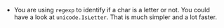 - You are using `regexp` to identify if a char is a letter or not. You could have a look at `unicode.IsLetter`. 
That is much simpler and a lot faster.